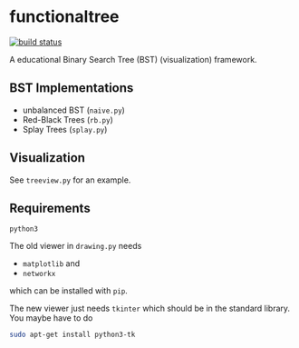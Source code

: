# functionaltree #

[![build status](https://square-src.de/ci/projects/2/status.png?ref=master)](https://square-src.de/ci/projects/2?ref=master)

A educational Binary Search Tree (BST) (visualization) framework.


## BST Implementations ##

- unbalanced BST (`naive.py`)
- Red-Black Trees (`rb.py`)
- Splay Trees (`splay.py`)

## Visualization ##

See `treeview.py` for an example.


## Requirements ##
`python3`

The old viewer in `drawing.py` needs

- `matplotlib` and
- `networkx`

which can be installed with `pip`.

The new viewer just needs `tkinter` which should be in the standard library.
You maybe have to do 
```sh
sudo apt-get install python3-tk
```
